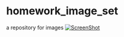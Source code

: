 # homework_image_set
a repository for images
[![ScreenShot](http://static.zybuluo.com/TangWill/jl98besudeeo9lushytmocak/mp41.jpg)](https://youtu.be/DM47pxDPks8)
